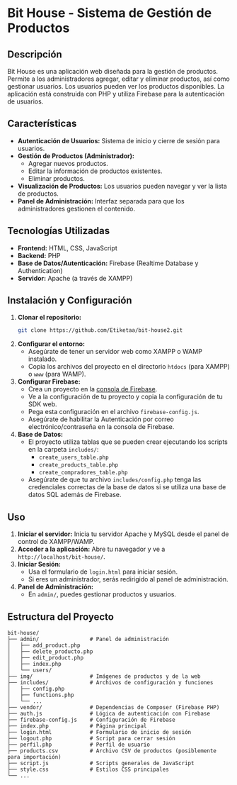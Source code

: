 # Bit House - Sistema de Gestión de Productos

## Descripción

Bit House es una aplicación web diseñada para la gestión de productos. Permite a los administradores agregar, editar y eliminar productos, así como gestionar usuarios. Los usuarios pueden ver los productos disponibles. La aplicación está construida con PHP y utiliza Firebase para la autenticación de usuarios.

## Características

- **Autenticación de Usuarios:** Sistema de inicio y cierre de sesión para usuarios.
- **Gestión de Productos (Administrador):**
  - Agregar nuevos productos.
  - Editar la información de productos existentes.
  - Eliminar productos.
- **Visualización de Productos:** Los usuarios pueden navegar y ver la lista de productos.
- **Panel de Administración:** Interfaz separada para que los administradores gestionen el contenido.

## Tecnologías Utilizadas

- **Frontend:** HTML, CSS, JavaScript
- **Backend:** PHP
- **Base de Datos/Autenticación:** Firebase (Realtime Database y Authentication)
- **Servidor:** Apache (a través de XAMPP)

## Instalación y Configuración

1.  **Clonar el repositorio:**
    ```bash
    git clone https://github.com/Etiketaa/bit-house2.git
    ```
2.  **Configurar el entorno:**
    -   Asegúrate de tener un servidor web como XAMPP o WAMP instalado.
    -   Copia los archivos del proyecto en el directorio `htdocs` (para XAMPP) o `www` (para WAMP).
3.  **Configurar Firebase:**
    -   Crea un proyecto en la [consola de Firebase](https://console.firebase.google.com/).
    -   Ve a la configuración de tu proyecto y copia la configuración de tu SDK web.
    -   Pega esta configuración en el archivo `firebase-config.js`.
    -   Asegúrate de habilitar la Autenticación por correo electrónico/contraseña en la consola de Firebase.
4.  **Base de Datos:**
    -   El proyecto utiliza tablas que se pueden crear ejecutando los scripts en la carpeta `includes/`:
        -   `create_users_table.php`
        -   `create_products_table.php`
        -   `create_compradores_table.php`
    -   Asegúrate de que tu archivo `includes/config.php` tenga las credenciales correctas de la base de datos si se utiliza una base de datos SQL además de Firebase.

## Uso

1.  **Iniciar el servidor:** Inicia tu servidor Apache y MySQL desde el panel de control de XAMPP/WAMP.
2.  **Acceder a la aplicación:** Abre tu navegador y ve a `http://localhost/bit-house/`.
3.  **Iniciar Sesión:**
    -   Usa el formulario de `login.html` para iniciar sesión.
    -   Si eres un administrador, serás redirigido al panel de administración.
4.  **Panel de Administración:**
    -   En `admin/`, puedes gestionar productos y usuarios.

## Estructura del Proyecto

```
bit-house/
├── admin/                # Panel de administración
│   ├── add_product.php
│   ├── delete_producto.php
│   ├── edit_product.php
│   ├── index.php
│   └── users/
├── img/                  # Imágenes de productos y de la web
├── includes/             # Archivos de configuración y funciones
│   ├── config.php
│   ├── functions.php
│   └── ...
├── vendor/               # Dependencias de Composer (Firebase PHP)
├── auth.js               # Lógica de autenticación con Firebase
├── firebase-config.js    # Configuración de Firebase
├── index.php             # Página principal
├── login.html            # Formulario de inicio de sesión
├── logout.php            # Script para cerrar sesión
├── perfil.php            # Perfil de usuario
├── products.csv          # Archivo CSV de productos (posiblemente para importación)
├── script.js             # Scripts generales de JavaScript
├── style.css             # Estilos CSS principales
└── ...
```
